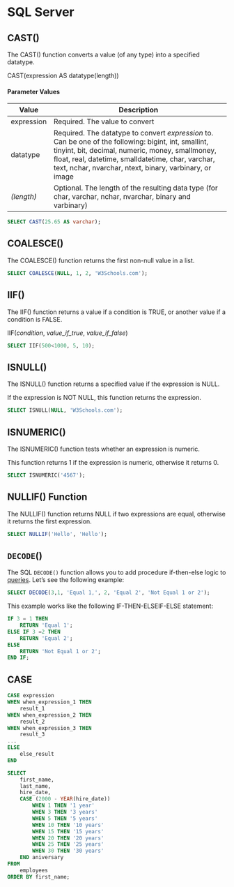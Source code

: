 # SQL Server

## CAST()

The CAST() function converts a value (of any type) into a specified datatype.

CAST(expression AS datatype(length))

#### Parameter Values

| Value      | Description                                                                                                                                                                                                                                                              |
| ---------- | ------------------------------------------------------------------------------------------------------------------------------------------------------------------------------------------------------------------------------------------------------------------------ |
| expression | Required. The value to convert                                                                                                                                                                                                                                           |
| datatype   | Required. The datatype to convert _expression_ to. Can be one of the following: bigint, int, smallint, tinyint, bit, decimal, numeric, money, smallmoney, float, real, datetime, smalldatetime, char, varchar, text, nchar, nvarchar, ntext, binary, varbinary, or image |
| _(length)_ | Optional. The length of the resulting data type (for char, varchar, nchar, nvarchar, binary and varbinary)                                                                                                                                                               |

```sql
SELECT CAST(25.65 AS varchar);
```

## COALESCE()

The COALESCE() function returns the first non-null value in a list.

```sql
SELECT COALESCE(NULL, 1, 2, 'W3Schools.com');
```

## IIF()

The IIF() function returns a value if a condition is TRUE, or another value if a condition is FALSE.

&#x20;IIF(_condition_, _value\_if\_true_, _value\_if\_false_)

```sql
SELECT IIF(500<1000, 5, 10);
```

## ISNULL()

The ISNULL() function returns a specified value if the expression is NULL.

If the expression is NOT NULL, this function returns the expression.

```sql
SELECT ISNULL(NULL, 'W3Schools.com');
```

## ISNUMERIC()

The ISNUMERIC() function tests whether an expression is numeric.

This function returns 1 if the expression is numeric, otherwise it returns 0.

```sql
SELECT ISNUMERIC('4567');
```

## NULLIF() Function

The NULLIF() function returns NULL if two expressions are equal, otherwise it returns the first expression.

```sql
SELECT NULLIF('Hello', 'Hello');
```

## `DECODE`()

&#x20;The SQL `DECODE()` function allows you to add procedure if-then-else logic to [queries](https://www.sqltutorial.org/sql-select/). Let’s see the following example:

```sql
SELECT DECODE(3,1, 'Equal 1,', 2, 'Equal 2', 'Not Equal 1 or 2');
```

This example works like the following IF-THEN-ELSEIF-ELSE statement:

```sql
IF 3 = 1 THEN 
    RETURN 'Equal 1';
ELSE IF 3 =2 THEN
    RETURN 'Equal 2';
ELSE
    RETURN 'Not Equal 1 or 2';
END IF;
```

## CASE

```sql
CASE expression
WHEN when_expression_1 THEN
    result_1
WHEN when_expression_2 THEN
    result_2
WHEN when_expression_3 THEN
    result_3
...
ELSE
    else_result
END
```

```sql
SELECT 
    first_name,
    last_name,
    hire_date,
    CASE (2000 - YEAR(hire_date))
        WHEN 1 THEN '1 year'
        WHEN 3 THEN '3 years'
        WHEN 5 THEN '5 years'
        WHEN 10 THEN '10 years'
        WHEN 15 THEN '15 years'
        WHEN 20 THEN '20 years'
        WHEN 25 THEN '25 years'
        WHEN 30 THEN '30 years'
    END aniversary
FROM
    employees
ORDER BY first_name;
```
